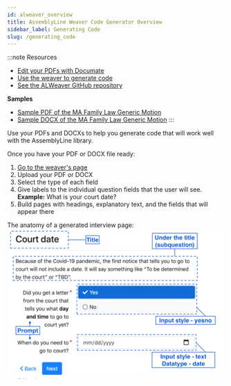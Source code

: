 ```yaml
---
id: alweaver_overview
title: AssemblyLine Weaver Code Generator Overview
sidebar_label: Generating Code
slug: /generating_code
---
```


:::note Resources
- [Edit your PDFs with Documate](https://www.documate.org/pdf)
- [Use the weaver to generate code](https://apps-dev.suffolklitlab.org/run/assemblylinewizard/assembly_line/#/1&new_session=1)
- [See the ALWeaver GitHub repository](https://github.com/suffolkLITLab/docassemble-assemblylinewizard)

**Samples**
- [Sample PDF of the MA Family Law Generic Motion](./assets/generic_motion_family_law.pdf)
- [Sample DOCX of the MA Family Law Generic Motion](./assets/generic_motion_family_law.docx)
:::

Use your PDFs and DOCXs to help you generate code that will work well with the AssemblyLine library.

<!-- TODO: Add link to a future page (template overview page?) that lists steps for getting a template ready -->

Once you have your PDF or DOCX file ready:
1. [Go to the weaver's page](https://apps-dev.suffolklitlab.org/run/assemblylinewizard/assembly_line/#/1&new_session=1)
1. Upload your PDF or DOCX
1. Select the type of each field
1. Give labels to the individual question fields that the user will see. **Example:** What is your court date?
1. Build pages with headings, explanatory text, and the fields that will appear there

The anatomy of a generated interview page:
![One page of an interview made of a heading and explantory text and the fields](./assets/interview_screen_or_page.png)
